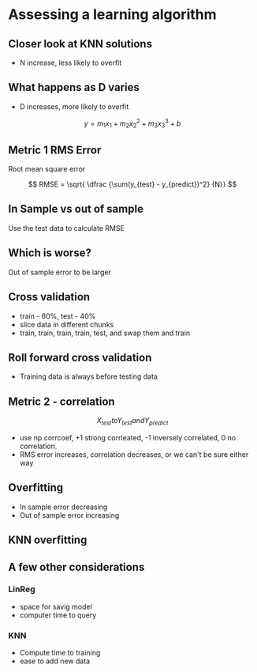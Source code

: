 # Assessing a learning algorithm

## Closer look at KNN solutions

* N increase, less likely to overfit

## What happens as D varies

* D increases, more likely to overfit

$$ y = m_1x_1 + m_2x^2_2 + m_3x^3_3 + b $$

## Metric 1 RMS Error

Root mean square error

$$ RMSE = \sqrt{ \dfrac {\sum(y_{test} - y_{predict})^2} {N}} $$

## In Sample vs out of sample

Use the test data to calculate RMSE

## Which is worse?

Out of sample error to be larger

## Cross validation

* train - 60%, test - 40%
* slice data in different chunks
* train, train, train, train, test, and swap them and train

## Roll forward cross validation

* Training data is always before testing data

## Metric 2 - correlation

$$ X_{test} to Y_{test} and Y_{predict} $$

* use np.corrcoef, +1 strong corrleated, -1 inversely correlated, 0 no correlation.
* RMS error increases, correlation decreases, or we can't be sure either way

## Overfitting

* In sample error decreasing
* Out of sample error increasing

## KNN overfitting

## A few other considerations

### LinReg

* space for savig model
* computer time to query

### KNN

* Compute time to training
* ease to add new data